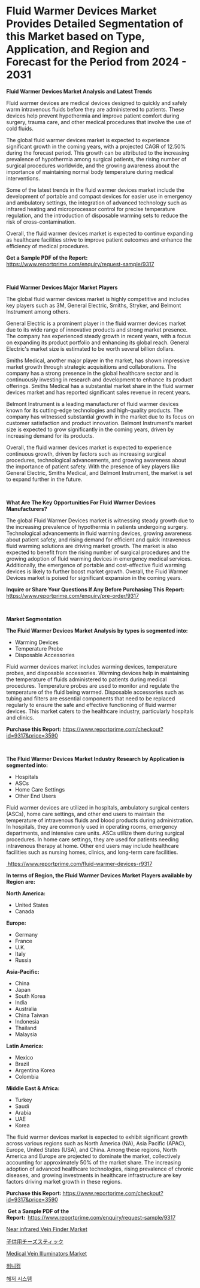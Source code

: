 <p><h1>Fluid Warmer Devices Market Provides Detailed Segmentation of this Market based on Type, Application, and Region and Forecast for the Period from 2024 - 2031</h1></p><p><strong>Fluid Warmer Devices Market Analysis and Latest Trends</strong></p>
<p><p>Fluid warmer devices are medical devices designed to quickly and safely warm intravenous fluids before they are administered to patients. These devices help prevent hypothermia and improve patient comfort during surgery, trauma care, and other medical procedures that involve the use of cold fluids.</p><p>The global fluid warmer devices market is expected to experience significant growth in the coming years, with a projected CAGR of 12.50% during the forecast period. This growth can be attributed to the increasing prevalence of hypothermia among surgical patients, the rising number of surgical procedures worldwide, and the growing awareness about the importance of maintaining normal body temperature during medical interventions.</p><p>Some of the latest trends in the fluid warmer devices market include the development of portable and compact devices for easier use in emergency and ambulatory settings, the integration of advanced technology such as infrared heating and microprocessor control for precise temperature regulation, and the introduction of disposable warming sets to reduce the risk of cross-contamination.</p><p>Overall, the fluid warmer devices market is expected to continue expanding as healthcare facilities strive to improve patient outcomes and enhance the efficiency of medical procedures.</p></p>
<p><strong>Get a Sample PDF of the Report:&nbsp;</strong> <a href="https://www.reportprime.com/enquiry/request-sample/9317">https://www.reportprime.com/enquiry/request-sample/9317</a></p>
<p>&nbsp;</p>
<p><strong>Fluid Warmer Devices Major Market Players</strong></p>
<p><p>The global fluid warmer devices market is highly competitive and includes key players such as 3M, General Electric, Smiths, Stryker, and Belmont Instrument among others. </p><p>General Electric is a prominent player in the fluid warmer devices market due to its wide range of innovative products and strong market presence. The company has experienced steady growth in recent years, with a focus on expanding its product portfolio and enhancing its global reach. General Electric's market size is estimated to be worth several billion dollars.</p><p>Smiths Medical, another major player in the market, has shown impressive market growth through strategic acquisitions and collaborations. The company has a strong presence in the global healthcare sector and is continuously investing in research and development to enhance its product offerings. Smiths Medical has a substantial market share in the fluid warmer devices market and has reported significant sales revenue in recent years.</p><p>Belmont Instrument is a leading manufacturer of fluid warmer devices known for its cutting-edge technologies and high-quality products. The company has witnessed substantial growth in the market due to its focus on customer satisfaction and product innovation. Belmont Instrument's market size is expected to grow significantly in the coming years, driven by increasing demand for its products.</p><p>Overall, the fluid warmer devices market is expected to experience continuous growth, driven by factors such as increasing surgical procedures, technological advancements, and growing awareness about the importance of patient safety. With the presence of key players like General Electric, Smiths Medical, and Belmont Instrument, the market is set to expand further in the future.</p></p>
<p>&nbsp;</p>
<p><strong>What Are The Key Opportunities For Fluid Warmer Devices Manufacturers?</strong></p>
<p><p>The global Fluid Warmer Devices market is witnessing steady growth due to the increasing prevalence of hypothermia in patients undergoing surgery. Technological advancements in fluid warming devices, growing awareness about patient safety, and rising demand for efficient and quick intravenous fluid warming solutions are driving market growth. The market is also expected to benefit from the rising number of surgical procedures and the growing adoption of fluid warming devices in emergency medical services. Additionally, the emergence of portable and cost-effective fluid warming devices is likely to further boost market growth. Overall, the Fluid Warmer Devices market is poised for significant expansion in the coming years.</p></p>
<p><strong>Inquire or Share Your Questions If Any Before Purchasing This Report:</strong> <a href="https://www.reportprime.com/enquiry/pre-order/9317">https://www.reportprime.com/enquiry/pre-order/9317</a></p>
<p>&nbsp;</p>
<p><strong>Market Segmentation</strong></p>
<p><strong>The Fluid Warmer Devices Market Analysis by types is segmented into:</strong></p>
<p><ul><li>Warming Devices</li><li>Temperature Probe</li><li>Disposable Accessories</li></ul></p>
<p><p>Fluid warmer devices market includes warming devices, temperature probes, and disposable accessories. Warming devices help in maintaining the temperature of fluids administered to patients during medical procedures. Temperature probes are used to monitor and regulate the temperature of the fluid being warmed. Disposable accessories such as tubing and filters are essential components that need to be replaced regularly to ensure the safe and effective functioning of fluid warmer devices. This market caters to the healthcare industry, particularly hospitals and clinics.</p></p>
<p><strong>Purchase this Report:&nbsp;</strong><a href="https://www.reportprime.com/checkout?id=9317&price=3590">https://www.reportprime.com/checkout?id=9317&price=3590</a></p>
<p>&nbsp;</p>
<p><strong>The Fluid Warmer Devices Market Industry Research by Application is segmented into:</strong></p>
<p><ul><li>Hospitals</li><li>ASCs</li><li>Home Care Settings</li><li>Other End Users</li></ul></p>
<p><p>Fluid warmer devices are utilized in hospitals, ambulatory surgical centers (ASCs), home care settings, and other end users to maintain the temperature of intravenous fluids and blood products during administration. In hospitals, they are commonly used in operating rooms, emergency departments, and intensive care units. ASCs utilize them during surgical procedures. In home care settings, they are used for patients needing intravenous therapy at home. Other end users may include healthcare facilities such as nursing homes, clinics, and long-term care facilities.</p></p>
<p><a href="https://www.reportprime.com/fluid-warmer-devices-r9317">&nbsp;https://www.reportprime.com/fluid-warmer-devices-r9317</a></p>
<p><strong>In terms of Region, the Fluid Warmer Devices Market Players available by Region are:</strong></p>
<p>
    <p> <strong> North America: </strong>
        <ul>
            <li>United States</li>
            <li>Canada</li>
        </ul>
        </p> 
    <p> <strong> Europe: </strong>
        <ul>
            <li>Germany</li>
            <li>France</li>
            <li>U.K.</li>
            <li>Italy</li>
            <li>Russia</li>
        </ul>
        </p> 
    <p> <strong> Asia-Pacific: </strong>
        <ul>
            <li>China</li>
            <li>Japan</li>
            <li>South Korea</li>
            <li>India</li>
            <li>Australia</li>
            <li>China Taiwan</li>
            <li>Indonesia</li>
            <li>Thailand</li>
            <li>Malaysia</li>
        </ul>
        </p> 
    <p> <strong> Latin America: </strong>
        <ul>
            <li>Mexico</li>
            <li>Brazil</li>
            <li>Argentina Korea</li>
            <li>Colombia</li>
        </ul>
        </p> 
    <p> <strong> Middle East & Africa: </strong>
        <ul>
            <li>Turkey</li>
            <li>Saudi</li>
            <li>Arabia</li>
            <li>UAE</li>
            <li>Korea</li>
        </ul>
    </p>
    </p>
<p><p>The fluid warmer devices market is expected to exhibit significant growth across various regions such as North America (NA), Asia Pacific (APAC), Europe, United States (USA), and China. Among these regions, North America and Europe are projected to dominate the market, collectively accounting for approximately 50% of the market share. The increasing adoption of advanced healthcare technologies, rising prevalence of chronic diseases, and growing investments in healthcare infrastructure are key factors driving market growth in these regions.</p></p>
<p><strong>Purchase this Report: </strong><a href="https://www.reportprime.com/checkout?id=9317&price=3590">https://www.reportprime.com/checkout?id=9317&price=3590</a></p>
<p>&nbsp;<strong>Get a Sample PDF of the Report:&nbsp;&nbsp;</strong><a href="https://www.reportprime.com/enquiry/request-sample/9317">https://www.reportprime.com/enquiry/request-sample/9317</a></p>
<p><strong></strong></p>
<p><p><a href="https://github.com/lorenzaSchmeler/Market-Research-Report-List-2/blob/main/near-infrared-vein-finder-market.md">Near infrared Vein Finder Market</a></p><p><a href="https://github.com/leigh4852023/Market-Research-Report-List-2/blob/main/745106881293.md">子供用チーズスティック</a></p><p><a href="https://github.com/ruddyyedelwadw/Market-Research-Report-List-3/blob/main/medical-vein-illuminators-market.md">Medical Vein Illuminators Market</a></p><p><a href="https://medium.com/@perkinscortes11/%EA%B8%80%EB%A1%9C%EB%B2%8C-%ED%97%88%EB%8B%88%EC%BD%A4-%EC%8B%9C%EC%9E%A5-%EA%B2%BD%EA%B4%80-%ED%83%90%EC%83%89-%ED%8A%B8%EB%A0%8C%EB%93%9C-%EC%98%88%EC%B8%A1-%EB%B0%8F-%EC%98%81%ED%96%A5-%EB%B6%84%EC%84%9D-2024-2031-%EC%9D%80-121-%ED%8E%98%EC%9D%B4%EC%A7%80%EC%97%90-%EC%86%8C%EA%B0%9C%EB%90%98%EC%97%88%EC%8A%B5%EB%8B%88%EB%8B%A4-fa985e48d271">허니컴</a></p><p><a href="https://medium.com/@milonmizanur430/%ED%95%B4%EC%96%91-%EC%8B%9C%EC%8A%A4%ED%85%9C-%EC%8B%9C%EC%9E%A5-%EA%B7%9C%EB%AA%A8-%EB%B0%8F-%EC%A0%90%EC%9C%A0%EC%9C%A8-%EB%B6%84%EC%84%9D-%EC%84%B1%EC%9E%A5-%EC%B6%94%EC%9D%B4-%EB%B0%8F-%EC%98%88%EC%B8%A1-2024-2031-aefeecfe82ad">해저 시스템</a></p></p>